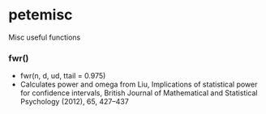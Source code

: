 # petemisc
Misc useful functions

### fwr()
 - fwr(n, d, ud, ttail = 0.975)
 - Calculates power and omega from Liu, Implications of statistical power for confidence intervals, British Journal of Mathematical and Statistical Psychology (2012), 65, 427–437
